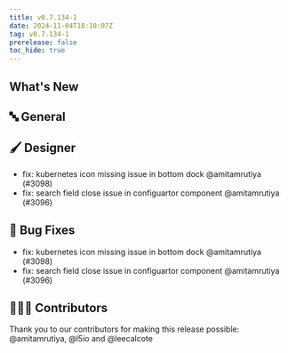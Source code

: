 ```yaml
---
title: v0.7.134-1
date: 2024-11-04T18:10:07Z
tag: v0.7.134-1
prerelease: false
toc_hide: true
---
```


## What's New
## 🔤 General
## 🖌️ Designer

- fix: kubernetes icon missing issue in bottom dock @amitamrutiya (#3098)
- fix: search field close issue in configuartor component @amitamrutiya (#3096)

## 🐛 Bug Fixes

- fix: kubernetes icon missing issue in bottom dock @amitamrutiya (#3098)
- fix: search field close issue in configuartor component @amitamrutiya (#3096)

## 👨🏽‍💻 Contributors

Thank you to our contributors for making this release possible:
@amitamrutiya, @l5io and @leecalcote
